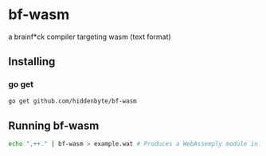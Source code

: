 # bf-wasm
a brainf*ck compiler targeting wasm (text format)

## Installing

### go get

```bash
go get github.com/hiddenbyte/bf-wasm
```

## Running bf-wasm

```bash
echo ",++." | bf-wasm > example.wat # Produces a WebAssemply module in a text format
```